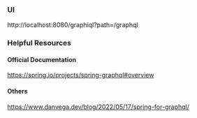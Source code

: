 

### UI
http://localhost:8080/graphiql?path=/graphql

### Helpful Resources
#### Official Documentation
https://spring.io/projects/spring-graphql#overview
#### Others
https://www.danvega.dev/blog/2022/05/17/spring-for-graphql/
